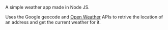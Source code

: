 A simple weather app made in Node JS.

Uses the Google geocode and [Open Weather](http://openweathermap.org/) APIs to retrive the location of an address and get the current weather for it.
